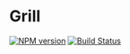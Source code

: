 # Grill

[![NPM version](https://badge.fury.io/js/grill.png)](http://badge.fury.io/js/grill)
[![Build Status](https://travis-ci.org/inossidabile/grill.png)](https://travis-ci.org/inossidabile/grill)

